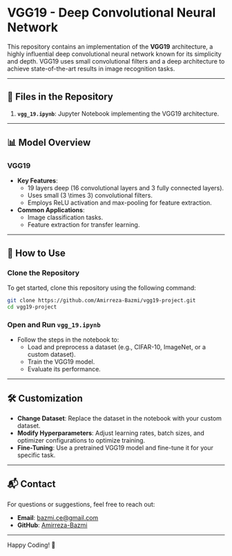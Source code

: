 # VGG19 - Deep Convolutional Neural Network

This repository contains an implementation of the **VGG19** architecture, a highly influential deep convolutional neural network known for its simplicity and depth. VGG19 uses small convolutional filters and a deep architecture to achieve state-of-the-art results in image recognition tasks.

---

## 📂 Files in the Repository

1. **`vgg_19.ipynb`**: Jupyter Notebook implementing the VGG19 architecture.

---

## 📊 Model Overview

### VGG19
- **Key Features**:
  - 19 layers deep (16 convolutional layers and 3 fully connected layers).
  - Uses small \(3 \times 3\) convolutional filters.
  - Employs ReLU activation and max-pooling for feature extraction.
- **Common Applications**:
  - Image classification tasks.
  - Feature extraction for transfer learning.

---

## 🚀 How to Use

### Clone the Repository
To get started, clone this repository using the following command:
```bash
git clone https://github.com/Amirreza-Bazmi/vgg19-project.git
cd vgg19-project
```

### Open and Run `vgg_19.ipynb`
- Follow the steps in the notebook to:
  - Load and preprocess a dataset (e.g., CIFAR-10, ImageNet, or a custom dataset).
  - Train the VGG19 model.
  - Evaluate its performance.

---

## 🛠 Customization

- **Change Dataset**: Replace the dataset in the notebook with your custom dataset.
- **Modify Hyperparameters**: Adjust learning rates, batch sizes, and optimizer configurations to optimize training.
- **Fine-Tuning**: Use a pretrained VGG19 model and fine-tune it for your specific task.

---

## 📬 Contact
For questions or suggestions, feel free to reach out:
- **Email**: [bazmi.ce@gmail.com](mailto:bazmi.ce@gmail.com)
- **GitHub**: [Amirreza-Bazmi](https://github.com/Amirreza-Bazmi)

---

Happy Coding! 🚀
